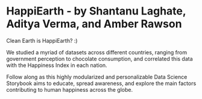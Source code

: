 # HappiEarth - by Shantanu Laghate, Aditya Verma, and Amber Rawson
Clean Earth is HappiEarth? :)

We studied a myriad of datasets across different countries, ranging from government perception to chocolate consumption, and correlated this data with the Happiness Index in each nation.

Follow along as this highly modularized and personalizable Data Science Storybook aims to educate, spread awareness, and explore the main factors contributing to human happiness across the globe.
